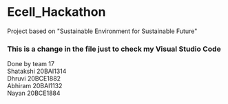 # Ecell_Hackathon
Project based on "Sustainable Environment for Sustainable Future"

### This is a change in the file just to check my Visual Studio Code
Done by team 17 <br>
Shatakshi 20BAI1314 <br>
Dhruvi 20BCE1882 <br>
Abhiram 20BAI1132 <br>
Nayan 20BCE1884
